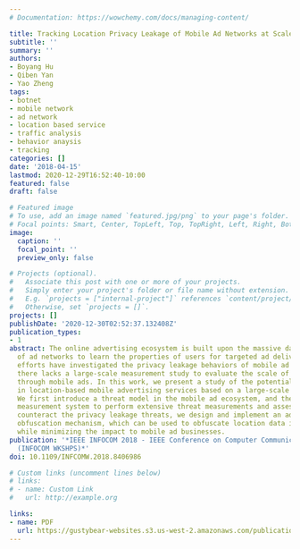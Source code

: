 ```yaml
---
# Documentation: https://wowchemy.com/docs/managing-content/

title: Tracking Location Privacy Leakage of Mobile Ad Networks at Scale
subtitle: ''
summary: ''
authors:
- Boyang Hu
- Qiben Yan
- Yao Zheng
tags:
- botnet
- mobile network
- ad network
- location based service
- traffic analysis
- behavior anaysis
- tracking
categories: []
date: '2018-04-15'
lastmod: 2020-12-29T16:52:40-10:00
featured: false
draft: false

# Featured image
# To use, add an image named `featured.jpg/png` to your page's folder.
# Focal points: Smart, Center, TopLeft, Top, TopRight, Left, Right, BottomLeft, Bottom, BottomRight.
image:
  caption: ''
  focal_point: ''
  preview_only: false

# Projects (optional).
#   Associate this post with one or more of your projects.
#   Simply enter your project's folder or file name without extension.
#   E.g. `projects = ["internal-project"]` references `content/project/deep-learning/index.md`.
#   Otherwise, set `projects = []`.
projects: []
publishDate: '2020-12-30T02:52:37.132408Z'
publication_types:
- 1
abstract: The online advertising ecosystem is built upon the massive data collection
  of ad networks to learn the properties of users for targeted ad deliveries. Existing
  efforts have investigated the privacy leakage behaviors of mobile ad networks. However,
  there lacks a large-scale measurement study to evaluate the scale of privacy leakage
  through mobile ads. In this work, we present a study of the potential privacy leakage
  in location-based mobile advertising services based on a large-scale measurement.
  We first introduce a threat model in the mobile ad ecosystem, and then design a
  measurement system to perform extensive threat measurements and assessments. To
  counteract the privacy leakage threats, we design and implement an adaptive location
  obfuscation mechanism, which can be used to obfuscate location data in real-time
  while minimizing the impact to mobile ad businesses.
publication: '*IEEE INFOCOM 2018 - IEEE Conference on Computer Communications Workshops
  (INFOCOM WKSHPS)*'
doi: 10.1109/INFCOMW.2018.8406986

# Custom links (uncomment lines below)
# links:
# - name: Custom Link
#   url: http://example.org

links:
- name: PDF
  url: https://gustybear-websites.s3.us-west-2.amazonaws.com/publication-hu-tracking-location-privacy-2018/Hu+et+al.+-+2018+-+Tracking+location+privacy+leakage+of+mobile+ad+net.pdf
---
```

